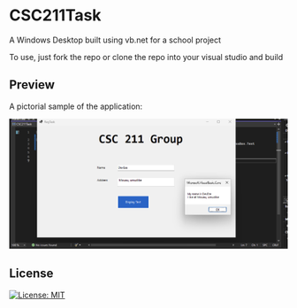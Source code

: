 # CSC211Task

<p>A Windows Desktop built using vb.net for a school project</p>
<p>To use, just fork the repo or clone the repo into your visual studio and build</p>

## Preview

<p>A pictorial sample of the application:</p>

![Sample Image](/img/sameple.png)

## License

[![License: MIT](https://img.shields.io/badge/License-MIT-yellow.svg)](https://opensource.org/licenses/MIT)
